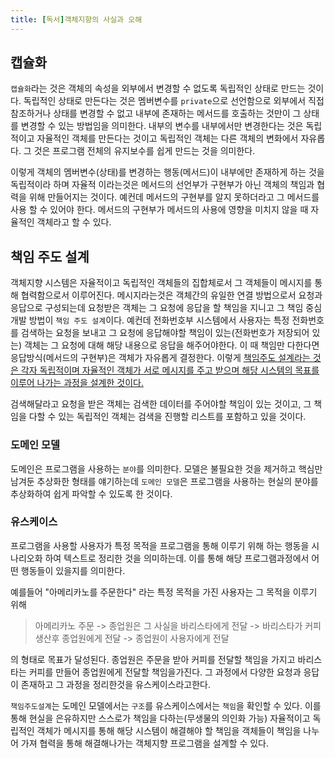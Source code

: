 ```yaml
---
title: [독서]객체지향의 사실과 오해
---
```


## 캡슐화

`캡슐화`라는 것은 객체의 속성을 외부에서 변경할 수 없도록 독립적인 상태로 만드는 것이다. 독립적인 상태로 만든다는 것은 멤버변수를 `private`으로 선언함으로 외부에서 직접 참조하거나 상태를 변경할 수 없고 내부에 존재하는 메서드를 호출하는 것만이 그 상태를 변경할 수 있는 방법임을 의미한다. 내부의 변수를 내부에서만 변경한다는 것은 독립적이고 자율적인 객체를 만든다는 것이고 독립적인 객체는 다른 객체의 변화에서 자유롭다. 그 것은 프로그램 전체의 유지보수를 쉽게 만드는 것을 의미한다. 

이렇게 객체의 멤버변수(상태)를 변경하는 행동(메서드)이 내부에만 존재하게 하는 것을 독립적이라 하며 자율적 이라는것은 메서드의 선언부가 구현부가 아닌 객체의 책임과 협력을 위해 만들어지는 것이다. 예컨데 메서드의 구현부를 알지 못하더라고 그 메서드를 사용 할 수 있어야 한다. 메서드의 구현부가 메서드의 사용에 영향을 미치지 않을 때 자율적인 객체라고 할 수 있다.   


## 책임 주도 설계

객체지향 시스템은 자율적이고 독립적인 객체들의 집합체로서 그 객체들이 메시지를 통해 협력함으로서 이루어진다. 메시지라는것은 객체간의 유일한 연결 방법으로서 요청과 응답으로 구성되는데 요청받은 객체는 그 요청에 응답을 할 책임을 지니고 그 책임 중심 개발 방법이 `책임 주도 설계`이다. 예컨데 전화번호부 시스템에서 사용자는 특정 전화번호를 검색하는 요청을 보내고 그 요청에 응답해야할 책임이 있는(전화번호가 저장되어 있는) 객체는 그 요청에 대해 해당 내용으로 응답을 해주어야한다. 이 때 책임만 다한다면 응답방식(메서드의 구현부)은 객체가 자유롭게 결정한다. 이렇게 <u>책임주도 설계라는 것은 각자 독립적이며 자율적인 객체가 서로 메시지를 주고 받으며 해당 시스템의 목표를 이루어 나가는 과정을 설계한 것이다.</u>

검색해달라고 요청을 받은 객체는 검색한 데이터를 주어야할 책임이 있는 것이고, 그 책임을 다할 수 있는 독립적인 객체는 검색을 진행할 리스트를 포함하고 있을 것이다. 


### 도메인 모델

도메인은 프로그램을 사용하는 `분야`를 의미한다. 모델은 불필요한 것을 제거하고 핵심만 남겨둔 추상화한 형태를 얘기하는데 `도메인 모델`은 프로그램을 사용하는 현실의 분야를 추상화하여 쉽게 파악할 수 있도록 한 것이다.  


### 유스케이스

프로그램을 사용할 사용자가 특정 목적을 프로그램을 통해 이루기 위해 하는 행동을 시나리오화 하여 텍스트로 정리한 것을 의미하는데. 이를 통해 해당 프로그램과정에서 어떤 행동들이 있을지를 의미한다. 

예를들어 "아메리카노를 주문한다" 라는 특정 목적을 가진 사용자는 그 목적을 이루기 위해
   >아메리카노 주문 -> 종업원은 그 사실을 바리스타에게 전달 -> 바리스타가 커피 생산후 종업원에게 전달 -> 종업원이 사용자에게 전달

   의 형태로 목표가 달성된다. 종업원은 주문을 받아 커피를 전달할 책임을 가지고 바리스타는 커피를 만들어 종업원에게 전달할 책임을가진다. 그 과정에서 다양한 요청과 응답이 존재하고 그 과정을 정리한것을 유스케이스라고한다.


`책임주도설계`는 도메인 모델에서는 `구조`를 유스케이스에서는 `책임`을 확인할 수 있다.
 이를 통해 현실을 은유하지만 스스로가 책임을 다하는(무생물의 의인화 가능) 자율적이고 독립적인 객체가 메시지를 통해 해당 시스템이 해결해야 할 책임을 객체들이 책임을 나누어 가져 협력을 통해 해결해나가는 객체지향 프로그램을 설계할 수 있다.


